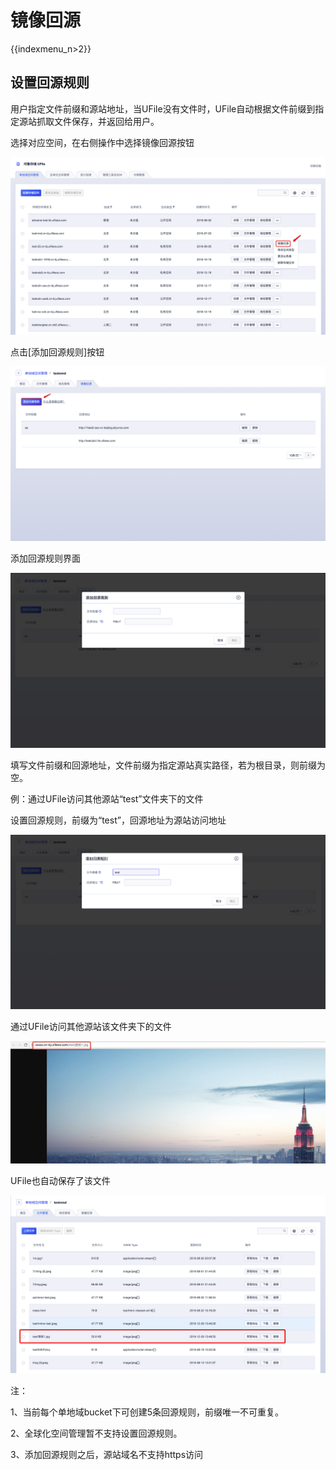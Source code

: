# 镜像回源

{{indexmenu_n>2}}

## 设置回源规则

用户指定文件前缀和源站地址，当UFile没有文件时，UFile自动根据文件前缀到指定源站抓取文件保存，并返回给用户。

选择对应空间，在右侧操作中选择镜像回源按钮

![](/images/guide/进入镜像回源界面v4.png)

点击\[添加回源规则\]按钮

![](/images/guide/点击回源规则v4.png)

添加回源规则界面

![](/images/guide/添加回源规则界面v4.png)

填写文件前缀和回源地址，文件前缀为指定源站真实路径，若为根目录，则前缀为空。

例：通过UFile访问其他源站“test”文件夹下的文件

设置回源规则，前缀为“test”，回源地址为源站访问地址

![](/images/guide/设置前缀为test.png)

通过UFile访问其他源站该文件夹下的文件

![](/images/访问源站文件.jpg)

UFile也自动保存了该文件

![](/images/guide/镜像下载-文件列表v4.png)

注：

1、当前每个单地域bucket下可创建5条回源规则，前缀唯一不可重复。

2、全球化空间管理暂不支持设置回源规则。

3、添加回源规则之后，源站域名不支持https访问
